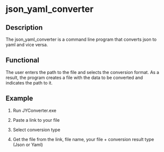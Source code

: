 # json_yaml_converter
## Description
The json_yaml_converter is a command line program that converts json to yaml and vice versa.

## Functional
The user enters the path to the file and selects the conversion format. As a result, the program creates a file with the data to be converted and indicates the path to it.

## Example
1. Run JYConverter.exe
   
2. Paste a link to your file

3. Select conversion type

4. Get the file from the link, file name, your file + conversion result type (Json or Yaml)
